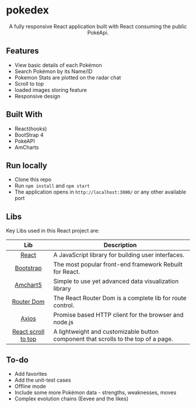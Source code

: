 # pokedex
<p align="center">
  A fully responsive React application built with React consuming the public PokéApi.
</p>

## Features
- View basic details of each Pokémon
- Search Pokémon by its Name/ID
- Pokemon Stats are plotted on the radar chat
- Scroll to top
- loaded images storing feature 
- Responsive design

## Built With

- React(hooks)
- BootStrap 4
- PokéAPI
- AmCharts
## Run locally

- Clone this repo
- Run `npm install` and `npm start`
- The application opens in `http://localhost:3000/` or any other available port

## Libs

Key Libs used in this React project are:

| Lib             | Description   |
| :-------------:|--------------|
| [React](http://facebook.github.io/react/index.html) | A JavaScript library for building user interfaces. |
| [Bootstrap](https://react-bootstrap.github.io/) | The most popular front-end framework Rebuilt for React. |
| [Amchart5](https://www.amcharts.com/) | Simple to use yet advanced data visualization library |
| [Router Dom](https://reactrouter.com/) | The React Router Dom is a complete lib for route control. |
| [Axios](https://github.com/axios/axios) | Promise based HTTP client for the browser and node.js |
| [React scroll to top](https://github.com/HermanNygaard/react-scroll-to-top) | A lightweight and customizable button component that scrolls to the top of a page. |

## To-do
- Add favorites
- Add the unit-test cases
- Offline mode
- Include some more Pokémon data - strengths, weaknesses, moves
- Complex evolution chains (Eevee and the likes)

